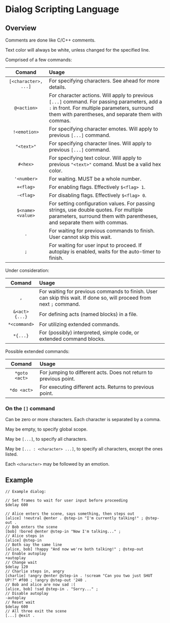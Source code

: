 # Dialog Scripting Language

## Overview

Comments are done like C/C++ comments.

Text color will always be white, unless changed for the specified line.

Comprised of a few commands:

| Comand | Usage |
|:-:|:-|
| `[<character>, ...]` | For specifying characters. See ahead for more details. |
| `@<action>` | For character actions. Will apply to previous `[...]` command. For passing parameters, add a `:` in front. For multiple parameters, surround them with parentheses, and separate them with commas. |
| `!<emotion>` | For specifying character emotes. Will apply to previous `[...]` command. |
| `"<text>"` | For specifying character lines. Will apply to previous `[...]` command. |
| `#<hex>` | For specifying text colour. Will apply to previous `"<text>"` comand. Must be a valid hex color. |
| `'<number>` | For waiting. MUST be a whole number. |
| `+<flag>` | For enabling flags. Effectively `$<flag> 1`. |
| `-<flag>` | For disabling flags. Effectively `$<flag> 0`. |
| `$<name> <value>` | For setting configuration values. For passing strings, use double quotes. For multiple parameters, surround them with parentheses, and separate them with commas.  |
| `.` | For waiting for previous commands to finish. User cannot skip this wait. |
| `;` | For waiting for user input to proceed. If autoplay is enabled, waits for the auto-timer to finish. |

Under consideration:

| Comand | Usage |
|:-:|:-|
| `,` | For waiting for previous commands to finish. User can skip this wait. If done so, will proceed from next `;` command. |
| `&<act> {...}` | For defining acts (named blocks) in a file. |
| `*<command>` | For utilizing extended commands. |
| `*{...}` | For (possibly) interpreted, simple code, or extended command blocks. |

Possible extended commands:

| Comand | Usage |
|:-:|:-|
| `*goto <act>` | For jumping to different acts. Does not return to previous point. |
| `*do <act>` | For executing different acts. Returns to previous point. |

### On the `[]` command

Can be zero or more characters. Each character is separated by a comma.

May be empty, to specify global scope.

May be `[...]`, to specify all characters.

May be `[... : <character> ...]`, to specify all characters, except the ones listed.

Each `<character>` may be followed by an emotion.

## Example

```
// Example dialog:

// Set frames to wait for user input before proceeding
$delay 600

// Alice enters the scene, says something, then steps out
[alice] !neutral @enter . @step-in "I'm currently talking!" ; @step-out .
// Bob enters the scene
[bob] !bored @enter @step-in "Now I'm talking..." ;
// Alice steps in
[alice] @step-in
// Both say the same line
[alice, bob] !happy "And now we're both talking!" ; @step-out
// Enable autoplay
+autoplay
// Change wait
$delay 120
// Charlie steps in, angry
[charlie] !angry @enter @step-in . !scream "Can you two just SHUT UP!?" #f00 ; !angry @step-out '240 .
// Bob and alice are now sad :(
[alice, bob] !sad @step-in . "Sorry..." ;
// Disable autoplay
-autoplay
// Reset wait
$delay 600
// All three exit the scene
[...] @exit .

```